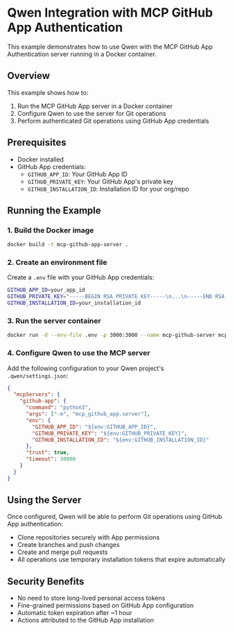 # Qwen Integration with MCP GitHub App Authentication

This example demonstrates how to use Qwen with the MCP GitHub App Authentication server running in a Docker container.

## Overview

This example shows how to:
1. Run the MCP GitHub App server in a Docker container
2. Configure Qwen to use the server for Git operations
3. Perform authenticated Git operations using GitHub App credentials

## Prerequisites

- Docker installed
- GitHub App credentials:
  - `GITHUB_APP_ID`: Your GitHub App ID
  - `GITHUB_PRIVATE_KEY`: Your GitHub App's private key
  - `GITHUB_INSTALLATION_ID`: Installation ID for your org/repo

## Running the Example

### 1. Build the Docker image

```bash
docker build -t mcp-github-app-server .
```

### 2. Create an environment file

Create a `.env` file with your GitHub App credentials:

```bash
GITHUB_APP_ID=your_app_id
GITHUB_PRIVATE_KEY="-----BEGIN RSA PRIVATE KEY-----\n...\n-----END RSA PRIVATE KEY-----"
GITHUB_INSTALLATION_ID=your_installation_id
```

### 3. Run the server container

```bash
docker run -d --env-file .env -p 3000:3000 --name mcp-github-server mcp-github-app-server
```

### 4. Configure Qwen to use the MCP server

Add the following configuration to your Qwen project's `.qwen/settings.json`:

```json
{
  "mcpServers": {
    "github-app": {
      "command": "python3",
      "args": ["-m", "mcp_github_app.server"],
      "env": {
        "GITHUB_APP_ID": "${env:GITHUB_APP_ID}",
        "GITHUB_PRIVATE_KEY": "${env:GITHUB_PRIVATE_KEY}",
        "GITHUB_INSTALLATION_ID": "${env:GITHUB_INSTALLATION_ID}"
      },
      "trust": true,
      "timeout": 30000
    }
  }
}
```

## Using the Server

Once configured, Qwen will be able to perform Git operations using GitHub App authentication:

- Clone repositories securely with App permissions
- Create branches and push changes
- Create and merge pull requests
- All operations use temporary installation tokens that expire automatically

## Security Benefits

- No need to store long-lived personal access tokens
- Fine-grained permissions based on GitHub App configuration
- Automatic token expiration after ~1 hour
- Actions attributed to the GitHub App installation